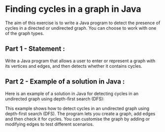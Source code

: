 # Finding cycles in a graph in Java
The aim of this exercise is to write a Java program to detect the presence of cycles in a directed or undirected graph. You can choose to work with one of the graph types.

## Part 1 - Statement :
Write a Java program that allows a user to enter or represent a graph with its vertices and edges, and then detects whether it contains cycles.

## Part 2 - Example of a solution in Java :
Here is an example of a solution in Java for detecting cycles in an undirected graph using depth-first search (DFS):

This example shows how to detect cycles in an undirected graph using depth-first search (DFS). The program lets you create a graph, add edges and then check it for cycles. You can customise the graph by adding or modifying edges to test different scenarios.